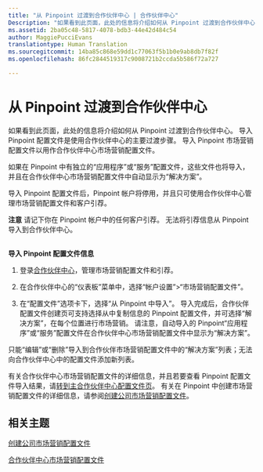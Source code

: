 ```yaml
---
title: "从 Pinpoint 过渡到合作伙伴中心 | 合作伙伴中心"
Description: "如果看到此页面，此处的信息将介绍如何从 Pinpoint 过渡到合作伙伴中心。"
ms.assetid: 2ba05c48-5817-4078-bdb3-44e42d484c54
author: MaggiePucciEvans
translationtype: Human Translation
ms.sourcegitcommit: 14ba85c868e59dd1c77063f5b1b0e9ab8db7f82f
ms.openlocfilehash: 86fc2844519317c9008721b2ccda5b586f72a727

---
```


# 从 Pinpoint 过渡到合作伙伴中心


如果看到此页面，此处的信息将介绍如何从 Pinpoint 过渡到合作伙伴中心。 导入 Pinpoint 配置文件是使用合作伙伴中心的主要过渡步骤。 导入 Pinpoint 市场营销配置文件以用作合作伙伴中心市场营销配置文件。

如果在 Pinpoint 中有独立的“应用程序”或“服务”配置文件，这些文件也将导入，并且在合作伙伴中心市场营销配置文件中自动显示为“解决方案”。

导入 Pinpoint 配置文件后，Pinpoint 帐户将停用，并且只可使用合作伙伴中心管理市场营销配置文件和客户引荐。

**注意** 请记下你在 Pinpoint 帐户中的任何客户引荐。 无法将引荐信息从 Pinpoint 导入到合作伙伴中心。

 

## <a href="" id="importpinpointprofiles"></a>


**导入 Pinpoint 配置文件信息**

1.  登录[合作伙伴中心](https://partnercenter.microsoft.com/)，管理市场营销配置文件和引荐。
2.  在合作伙伴中心的“仪表板”菜单中，选择“帐户设置”&gt;“市场营销配置文件”。

3.  在“配置文件”选项卡下，选择“从 Pinpoint 中导入”。 导入完成后，合作伙伴配置文件创建页可支持选择从中复制信息的 Pinpoint 配置文件，并可选择“解决方案”，在每个位置进行市场营销。 请注意，自动导入的 Pinpoint“应用程序”或“服务”配置文件在合作伙伴中心市场营销配置文件中显示为“解决方案”。

只能“编辑”或“删除”导入到合作伙伴市场营销配置文件中的“解决方案”列表；无法向合作伙伴中心中的配置文件添加新列表。

有关合作伙伴中心市场营销配置文件的详细信息，并且若要查看 Pinpoint 配置文件导入结果，请[转到主合作伙伴中心配置文件页](https://partnercenter.microsoft.com/pcv/publishing)。 有关在 Pinpoint 中创建市场营销配置文件的详细信息，请参阅[创建公司市场营销配置文件](create-a-marketing-profile.md)。

## 相关主题


[创建公司市场营销配置文件](create-a-marketing-profile.md)

[合作伙伴中心市场营销配置文件](https://partnercenter.microsoft.com/pcv/publishing)

 

 






<!--HONumber=Nov16_HO3-->


